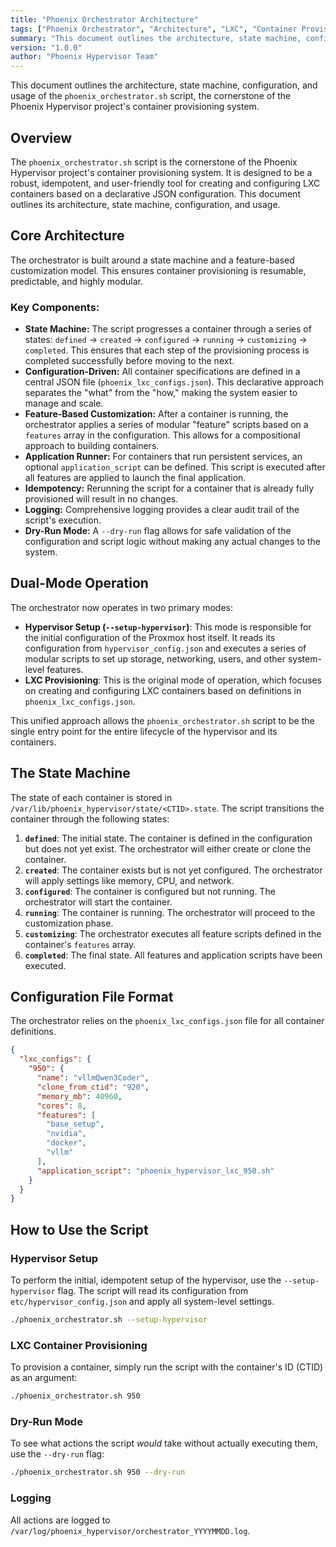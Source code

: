 ```yaml
---
title: "Phoenix Orchestrator Architecture"
tags: ["Phoenix Orchestrator", "Architecture", "LXC", "Container Provisioning", "State Machine", "Configuration Management", "Shell Script"]
summary: "This document outlines the architecture, state machine, configuration, and usage of the `phoenix_orchestrator.sh` script, the cornerstone of the Phoenix Hypervisor project's container provisioning system."
version: "1.0.0"
author: "Phoenix Hypervisor Team"
---
```


This document outlines the architecture, state machine, configuration, and usage of the `phoenix_orchestrator.sh` script, the cornerstone of the Phoenix Hypervisor project's container provisioning system.

## Overview

The `phoenix_orchestrator.sh` script is the cornerstone of the Phoenix Hypervisor project's container provisioning system. It is designed to be a robust, idempotent, and user-friendly tool for creating and configuring LXC containers based on a declarative JSON configuration. This document outlines its architecture, state machine, configuration, and usage.

## Core Architecture

The orchestrator is built around a state machine and a feature-based customization model. This ensures container provisioning is resumable, predictable, and highly modular.

### Key Components:

-   **State Machine:** The script progresses a container through a series of states: `defined` -> `created` -> `configured` -> `running` -> `customizing` -> `completed`. This ensures that each step of the provisioning process is completed successfully before moving to the next.
-   **Configuration-Driven:** All container specifications are defined in a central JSON file (`phoenix_lxc_configs.json`). This declarative approach separates the "what" from the "how," making the system easier to manage and scale.
-   **Feature-Based Customization:** After a container is running, the orchestrator applies a series of modular "feature" scripts based on a `features` array in the configuration. This allows for a compositional approach to building containers.
-   **Application Runner:** For containers that run persistent services, an optional `application_script` can be defined. This script is executed after all features are applied to launch the final application.
-   **Idempotency:** Rerunning the script for a container that is already fully provisioned will result in no changes.
-   **Logging:** Comprehensive logging provides a clear audit trail of the script's execution.
-   **Dry-Run Mode:** A `--dry-run` flag allows for safe validation of the configuration and script logic without making any actual changes to the system.

## Dual-Mode Operation

The orchestrator now operates in two primary modes:

-   **Hypervisor Setup (`--setup-hypervisor`)**: This mode is responsible for the initial configuration of the Proxmox host itself. It reads its configuration from `hypervisor_config.json` and executes a series of modular scripts to set up storage, networking, users, and other system-level features.
-   **LXC Provisioning**: This is the original mode of operation, which focuses on creating and configuring LXC containers based on definitions in `phoenix_lxc_configs.json`.

This unified approach allows the `phoenix_orchestrator.sh` script to be the single entry point for the entire lifecycle of the hypervisor and its containers.

## The State Machine

The state of each container is stored in `/var/lib/phoenix_hypervisor/state/<CTID>.state`. The script transitions the container through the following states:

1.  **`defined`**: The initial state. The container is defined in the configuration but does not yet exist. The orchestrator will either create or clone the container.
2.  **`created`**: The container exists but is not yet configured. The orchestrator will apply settings like memory, CPU, and network.
3.  **`configured`**: The container is configured but not running. The orchestrator will start the container.
4.  **`running`**: The container is running. The orchestrator will proceed to the customization phase.
5.  **`customizing`**: The orchestrator executes all feature scripts defined in the container's `features` array.
6.  **`completed`**: The final state. All features and application scripts have been executed.

## Configuration File Format

The orchestrator relies on the `phoenix_lxc_configs.json` file for all container definitions.

```json
{
  "lxc_configs": {
    "950": {
      "name": "vllmQwen3Coder",
      "clone_from_ctid": "920",
      "memory_mb": 40960,
      "cores": 8,
      "features": [
        "base_setup",
        "nvidia",
        "docker",
        "vllm"
      ],
      "application_script": "phoenix_hypervisor_lxc_950.sh"
    }
  }
}
```

## How to Use the Script

### Hypervisor Setup

To perform the initial, idempotent setup of the hypervisor, use the `--setup-hypervisor` flag. The script will read its configuration from `etc/hypervisor_config.json` and apply all system-level settings.

```bash
./phoenix_orchestrator.sh --setup-hypervisor
```

### LXC Container Provisioning

To provision a container, simply run the script with the container's ID (CTID) as an argument:

```bash
./phoenix_orchestrator.sh 950
```

### Dry-Run Mode

To see what actions the script *would* take without actually executing them, use the `--dry-run` flag:

```bash
./phoenix_orchestrator.sh 950 --dry-run
```

### Logging

All actions are logged to `/var/log/phoenix_hypervisor/orchestrator_YYYYMMDD.log`.